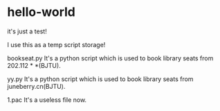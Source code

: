 hello-world
===========

it's just a test!

I use this as a temp script storage!

bookseat.py  It's a python script which is used to book library seats from 202.112 * *(BJTU).

yy.py It's a python script which is used to book library seats from juneberry.cn(BJTU).

1.pac It's a useless file now.
